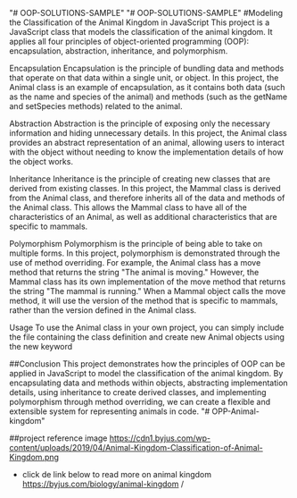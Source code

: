 "# OOP-SOLUTIONS-SAMPLE" 
"# OOP-SOLUTIONS-SAMPLE" 
#Modeling the Classification of the Animal Kingdom in JavaScript
This project is a JavaScript class that models the classification of the animal kingdom. It applies all four principles of object-oriented programming (OOP): encapsulation, abstraction, inheritance, and polymorphism.

Encapsulation
Encapsulation is the principle of bundling data and methods that operate on that data within a single unit, or object. In this project, the Animal class is an example of encapsulation, as it contains both data (such as the name and species of the animal) and methods (such as the getName and setSpecies methods) related to the animal.

Abstraction
Abstraction is the principle of exposing only the necessary information and hiding unnecessary details. In this project, the Animal class provides an abstract representation of an animal, allowing users to interact with the object without needing to know the implementation details of how the object works.

Inheritance
Inheritance is the principle of creating new classes that are derived from existing classes. In this project, the Mammal class is derived from the Animal class, and therefore inherits all of the data and methods of the Animal class. This allows the Mammal class to have all of the characteristics of an Animal, as well as additional characteristics that are specific to mammals.

Polymorphism
Polymorphism is the principle of being able to take on multiple forms. In this project, polymorphism is demonstrated through the use of method overriding. For example, the Animal class has a move method that returns the string "The animal is moving." However, the Mammal class has its own implementation of the move method that returns the string "The mammal is running." When a Mammal object calls the move method, it will use the version of the method that is specific to mammals, rather than the version defined in the Animal class.

Usage
To use the Animal class in your own project, you can simply include the file containing the class definition and create new Animal objects using the new keyword


##Conclusion
This project demonstrates how the principles of OOP can be applied in JavaScript to model the classification of the animal kingdom. By encapsulating data and methods within objects, abstracting implementation details, using inheritance to create derived classes, and implementing polymorphism through method overriding, we can create a flexible and extensible system for representing animals in code.
"# OPP-Animal-kingdom" 

##project reference image 
https://cdn1.byjus.com/wp-content/uploads/2019/04/Animal-Kingdom-Classification-of-Animal-Kingdom.png


- click de link below to read more on  animal kingdom
https://byjus.com/biology/animal-kingdom /
##
